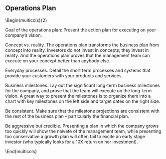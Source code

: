 ## Operations Plan

\Begin{multicols}{2}

Goal of the operations plan: Present the action plan for executing on your company’s vision.

Concept vs. reality. The operations plan transforms the business plan from concept into reality. Investors do not invest in concepts; they invest in reality. And the operations plan proves that the management team can execute on your concept better than anybody else.

Everyday processes. Detail the short term processes and systems that provide your customers with your products and services.

Business milestones. Lay out the significant long-term business milestones for the company, and prove that the team will execute on the long-term vision. A great way to present the milestones is to organize them into a chart with key milestones on the left side and target dates on the right side.

Be consistent. Make sure that the milestone projections are consistent with the rest of the business plan – particularly the financial plan.

Be aggressive but credible. Presenting a plan in which the company grows too quickly will show the naiveté of the management team, while presenting too conservative a growth plan will often fail to excite an early stage investor (who typically looks for a 10X return on her investment).

\End{multicols}
